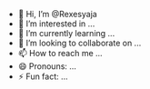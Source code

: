 - 👋 Hi, I’m @Rexesyaja
- 👀 I’m interested in ...
- 🌱 I’m currently learning ...
- 💞️ I’m looking to collaborate on ...
- 📫 How to reach me ...
- 😄 Pronouns: ...
- ⚡ Fun fact: ...

<!---
Rexesyaja/Rexesyaja is a ✨ special ✨ repository because its `README.md` (this file) appears on your GitHub profile.
You can click the Preview link to take a look at your changes.
--->
